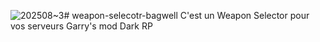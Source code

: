 ![202508~3](https://github.com/user-attachments/assets/bf772656-7817-4323-a576-5efb5d09cf80)# weapon-selecotr-bagwell
C'est un Weapon Selector pour vos serveurs Garry's mod Dark RP

